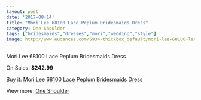 ```yaml
---
layout: post
date: '2017-08-14'
title: "Mori Lee 68100 Lace Peplum Bridesmaids Dress"
category: One Shoulder
tags: ["bridesmaids","dresses","mori","wedding","style"]
image: http://www.eudances.com/5934-thickbox_default/mori-lee-68100-lace-peplum-bridesmaids-dress.jpg
---
```

Mori Lee 68100 Lace Peplum Bridesmaids Dress

On Sales: **$242.99**
<a href="https://www.eudances.com/en/one-shoulder/2097-mori-lee-68100-lace-peplum-bridesmaids-dress.html"><amp-img layout="responsive" width="600" height="600" src="//www.eudances.com/5934-thickbox_default/mori-lee-68100-lace-peplum-bridesmaids-dress.jpg" alt="Mori Lee 68100 Lace Peplum Bridesmaids Dress 0" /></a>
<a href="https://www.eudances.com/en/one-shoulder/2097-mori-lee-68100-lace-peplum-bridesmaids-dress.html"><amp-img layout="responsive" width="600" height="600" src="//www.eudances.com/5935-thickbox_default/mori-lee-68100-lace-peplum-bridesmaids-dress.jpg" alt="Mori Lee 68100 Lace Peplum Bridesmaids Dress 1" /></a>

Buy it: [Mori Lee 68100 Lace Peplum Bridesmaids Dress](https://www.eudances.com/en/one-shoulder/2097-mori-lee-68100-lace-peplum-bridesmaids-dress.html "Mori Lee 68100 Lace Peplum Bridesmaids Dress")

View more: [One Shoulder](https://www.eudances.com/en/23-one-shoulder "One Shoulder")